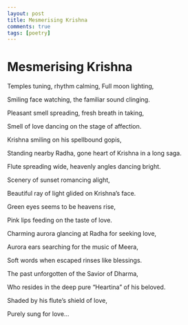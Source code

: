 ```yaml
---
layout: post
title: Mesmerising Krishna
comments: true
tags: [poetry]
---
```


# Mesmerising Krishna

Temples tuning, rhythm calming, Full moon lighting,

Smiling face watching, the familiar sound clinging.

Pleasant smell spreading, fresh breath in taking,

Smell of love dancing on the stage of affection.

Krishna smiling on his spellbound gopis,

Standing nearby Radha, gone heart of Krishna in a long saga.

Flute spreading wide, heavenly angles dancing bright.

Scenery of sunset romancing alight,

Beautiful ray of light glided on Krishna’s face.

Green eyes seems to be heavens rise,

Pink lips feeding on the taste of love.

Charming aurora glancing at Radha for seeking love,

Aurora ears searching for the music of Meera,

Soft words when escaped rinses like blessings.

The past unforgotten of the Savior of Dharma,

Who resides in the deep pure “Heartina” of his beloved.

Shaded by his flute’s shield of love,

Purely sung for love…

